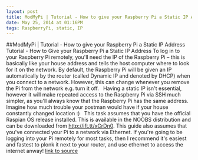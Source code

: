 ```yaml
---
layout: post
title: ModMyPi | Tutorial - How to give your Raspberry Pi a Static IP Address
date: May 25, 2014 at 01:16PM
tags: RaspberryPi, static, IP
---
```

##ModMyPi | Tutorial - How to give your Raspberry Pi a Static IP Address
Tutorial - How to Give your Raspberry Pi a Static IP Address
To log in to your Raspberry Pi remotely, you'll need the IP of the Raspberry Pi – this is basically like your house address and tells the host computer where to look for it on the network. By default, the Raspberry Pi will be given an IP automatically by the router (called Dynamic IP and denoted by DHCP) when you connect to a network. However, this can change whenever you remove the Pi from the network e.g. turn it off.
 
Having a static IP isn't essential, however it will make repeated access to the Raspberry Pi via SSH much simpler, as you'll always know that the Raspberry Pi has the same address. Imagine how much trouble your postman would have if your house constantly changed location :)
 
This task assumes that you have the official Raspian OS release installed. This is available in the NOOBS distribution and can be downloaded from http://ift.tt/xCrDn0. This guide also assumes that you've connected your Pi to a network via Ethernet. If you're going to be logging into your Pi remotely for most tasks, then I recommend it's easiest and fastest to plonk it next to your router, and use ethernet to access the internet anway!
[link to source](http://ift.tt/1cHxVXS) 
